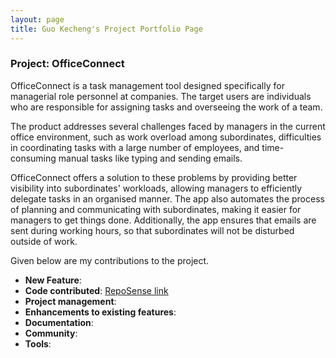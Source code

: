 ```yaml
---
layout: page
title: Guo Kecheng's Project Portfolio Page
---
```


### Project: OfficeConnect

OfficeConnect is a task management tool designed specifically for managerial role personnel at companies. The target 
users are individuals who are responsible for assigning tasks and overseeing the work of a team.

The product addresses several challenges faced by managers in the current office environment, such as work overload 
among subordinates, difficulties in coordinating tasks with a large number of employees, and time-consuming manual 
tasks like typing and sending emails.

OfficeConnect offers a solution to these problems by providing better visibility into subordinates' workloads, 
allowing managers to efficiently delegate tasks in an organised manner. The app also automates the process of planning 
and communicating with subordinates, making it easier for managers to get things done. Additionally, the app ensures 
that emails are sent during working hours, so that subordinates will not be disturbed outside of work.

Given below are my contributions to the project.

- **New Feature**:
- **Code contributed**: [RepoSense link]()
- **Project management**:
- **Enhancements to existing features**:
- **Documentation**:
- **Community**:
- **Tools**:

